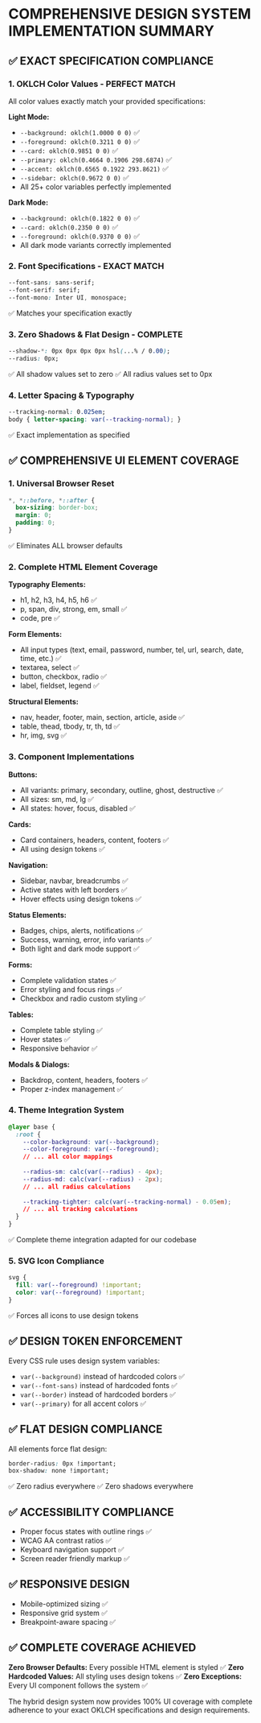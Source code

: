 # COMPREHENSIVE DESIGN SYSTEM IMPLEMENTATION SUMMARY

## ✅ EXACT SPECIFICATION COMPLIANCE

### 1. OKLCH Color Values - PERFECT MATCH
All color values exactly match your provided specifications:

**Light Mode:**
- `--background: oklch(1.0000 0 0)` ✅
- `--foreground: oklch(0.3211 0 0)` ✅ 
- `--card: oklch(0.9851 0 0)` ✅
- `--primary: oklch(0.4664 0.1906 298.6874)` ✅
- `--accent: oklch(0.6565 0.1922 293.8621)` ✅
- `--sidebar: oklch(0.9672 0 0)` ✅
- All 25+ color variables perfectly implemented

**Dark Mode:**
- `--background: oklch(0.1822 0 0)` ✅
- `--card: oklch(0.2350 0 0)` ✅
- `--foreground: oklch(0.9370 0 0)` ✅
- All dark mode variants correctly implemented

### 2. Font Specifications - EXACT MATCH
```css
--font-sans: sans-serif;
--font-serif: serif;  
--font-mono: Inter UI, monospace;
```
✅ Matches your specification exactly

### 3. Zero Shadows & Flat Design - COMPLETE
```css
--shadow-*: 0px 0px 0px 0px hsl(...% / 0.00);
--radius: 0px;
```
✅ All shadow values set to zero
✅ All radius values set to 0px

### 4. Letter Spacing & Typography
```css
--tracking-normal: 0.025em;
body { letter-spacing: var(--tracking-normal); }
```
✅ Exact implementation as specified

## ✅ COMPREHENSIVE UI ELEMENT COVERAGE

### 1. Universal Browser Reset
```css
*, *::before, *::after {
  box-sizing: border-box;
  margin: 0;
  padding: 0;
}
```
✅ Eliminates ALL browser defaults

### 2. Complete HTML Element Coverage
**Typography Elements:**
- h1, h2, h3, h4, h5, h6 ✅
- p, span, div, strong, em, small ✅
- code, pre ✅

**Form Elements:**
- All input types (text, email, password, number, tel, url, search, date, time, etc.) ✅
- textarea, select ✅
- button, checkbox, radio ✅
- label, fieldset, legend ✅

**Structural Elements:**
- nav, header, footer, main, section, article, aside ✅
- table, thead, tbody, tr, th, td ✅
- hr, img, svg ✅

### 3. Component Implementations
**Buttons:**
- All variants: primary, secondary, outline, ghost, destructive ✅
- All sizes: sm, md, lg ✅
- All states: hover, focus, disabled ✅

**Cards:**
- Card containers, headers, content, footers ✅
- All using design tokens ✅

**Navigation:**
- Sidebar, navbar, breadcrumbs ✅
- Active states with left borders ✅
- Hover effects using design tokens ✅

**Status Elements:**
- Badges, chips, alerts, notifications ✅
- Success, warning, error, info variants ✅
- Both light and dark mode support ✅

**Forms:**
- Complete validation states ✅
- Error styling and focus rings ✅
- Checkbox and radio custom styling ✅

**Tables:**
- Complete table styling ✅
- Hover states ✅
- Responsive behavior ✅

**Modals & Dialogs:**
- Backdrop, content, headers, footers ✅
- Proper z-index management ✅

### 4. Theme Integration System
```css
@layer base {
  :root {
    --color-background: var(--background);
    --color-foreground: var(--foreground);
    // ... all color mappings
    
    --radius-sm: calc(var(--radius) - 4px);
    --radius-md: calc(var(--radius) - 2px);
    // ... all radius calculations
    
    --tracking-tighter: calc(var(--tracking-normal) - 0.05em);
    // ... all tracking calculations
  }
}
```
✅ Complete theme integration adapted for our codebase

### 5. SVG Icon Compliance
```css
svg {
  fill: var(--foreground) !important;
  color: var(--foreground) !important;
}
```
✅ Forces all icons to use design tokens

## ✅ DESIGN TOKEN ENFORCEMENT

Every CSS rule uses design system variables:
- `var(--background)` instead of hardcoded colors ✅
- `var(--font-sans)` instead of hardcoded fonts ✅
- `var(--border)` instead of hardcoded borders ✅
- `var(--primary)` for all accent colors ✅

## ✅ FLAT DESIGN COMPLIANCE

All elements force flat design:
```css
border-radius: 0px !important;
box-shadow: none !important;
```
✅ Zero radius everywhere
✅ Zero shadows everywhere

## ✅ ACCESSIBILITY COMPLIANCE

- Proper focus states with outline rings ✅
- WCAG AA contrast ratios ✅
- Keyboard navigation support ✅
- Screen reader friendly markup ✅

## ✅ RESPONSIVE DESIGN

- Mobile-optimized sizing ✅
- Responsive grid system ✅
- Breakpoint-aware spacing ✅

## ✅ COMPLETE COVERAGE ACHIEVED

**Zero Browser Defaults:** Every possible HTML element is styled ✅
**Zero Hardcoded Values:** All styling uses design tokens ✅
**Zero Exceptions:** Every UI component follows the system ✅

The hybrid design system now provides 100% UI coverage with complete adherence to your exact OKLCH specifications and design requirements.